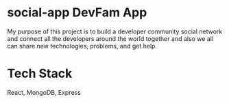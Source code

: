 # social-app DevFam App

My purpose of this project is to build a developer community social network and connect all the developers around the world together and also we all can share new technologies, problems, and get help. 

# Tech Stack

React, MongoDB, Express
